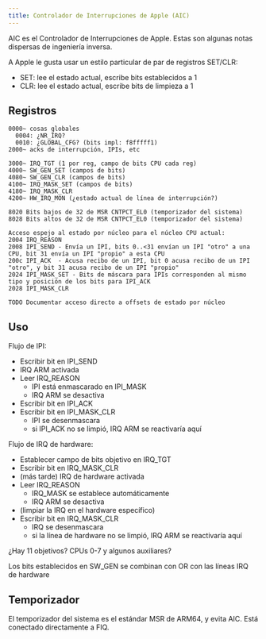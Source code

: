 ```yaml
---
title: Controlador de Interrupciones de Apple (AIC)
---
```


AIC es el Controlador de Interrupciones de Apple. Estas son algunas notas dispersas de ingeniería inversa.

A Apple le gusta usar un estilo particular de par de registros SET/CLR:

* SET: lee el estado actual, escribe bits establecidos a 1
* CLR: lee el estado actual, escribe bits de limpieza a 1

## Registros

```
0000~ cosas globales
  0004: ¿NR_IRQ?
  0010: ¿GLOBAL_CFG? (bits impl: f8fffff1)
2000~ acks de interrupción, IPIs, etc

3000~ IRQ_TGT (1 por reg, campo de bits CPU cada reg)
4000~ SW_GEN_SET (campos de bits)
4080~ SW_GEN_CLR (campos de bits)
4100~ IRQ_MASK_SET (campos de bits)
4180~ IRQ_MASK_CLR
4200~ HW_IRQ_MON (¿estado actual de línea de interrupción?)

8020 Bits bajos de 32 de MSR CNTPCT_EL0 (temporizador del sistema)
8028 Bits altos de 32 de MSR CNTPCT_EL0 (temporizador del sistema)

Acceso espejo al estado por núcleo para el núcleo CPU actual:
2004 IRQ_REASON
2008 IPI_SEND - Envía un IPI, bits 0..<31 envían un IPI "otro" a una CPU, bit 31 envía un IPI "propio" a esta CPU
200c IPI_ACK  - Acusa recibo de un IPI, bit 0 acusa recibo de un IPI "otro", y bit 31 acusa recibo de un IPI "propio"
2024 IPI_MASK_SET - Bits de máscara para IPIs corresponden al mismo tipo y posición de los bits para IPI_ACK
2028 IPI_MASK_CLR

TODO Documentar acceso directo a offsets de estado por núcleo
```

## Uso

Flujo de IPI:

* Escribir bit en IPI_SEND
* IRQ ARM activada
* Leer IRQ_REASON
    * IPI está enmascarado en IPI_MASK
    * IRQ ARM se desactiva
* Escribir bit en IPI_ACK
* Escribir bit en IPI_MASK_CLR
    * IPI se desenmascara
    * si IPI_ACK no se limpió, IRQ ARM se reactivaría aquí

Flujo de IRQ de hardware:

* Establecer campo de bits objetivo en IRQ_TGT
* Escribir bit en IRQ_MASK_CLR
* (más tarde) IRQ de hardware activada
* Leer IRQ_REASON
    * IRQ_MASK se establece automáticamente
    * IRQ ARM se desactiva
* (limpiar la IRQ en el hardware específico)
* Escribir bit en IRQ_MASK_CLR
    * IRQ se desenmascara
    * si la línea de hardware no se limpió, IRQ ARM se reactivaría aquí

¿Hay 11 objetivos? CPUs 0-7 y algunos auxiliares?
        
Los bits establecidos en SW_GEN se combinan con OR con las líneas IRQ de hardware

## Temporizador

El temporizador del sistema es el estándar MSR de ARM64, y evita AIC. Está conectado directamente a FIQ. 